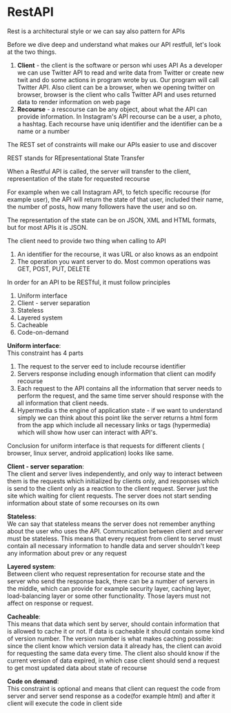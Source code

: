 # RestAPI

Rest is a architectural style or we can say also pattern for APIs

Before we dive deep and understand what makes our API restfull, let's look 
at the two things.

1. **Client** - the client is the software or person whi uses API
    As a developer we can use Twitter API to read and write data from Twitter
    or create new twit and do some actions in program wrote by us. Our program will 
    call Twitter API. Also client can be a browser, 
    when we opening twitter on browser, browser is the client who calls Twitter API
    and uses returned data to render information on web page
2. **Recourse** - a rescourse can be any object, about what the API can provide
    information. In Instagram's API recourse can be a user, a photo, a hashtag.
    Each recourse have uniq identifier and the identifier can be a name or a number
    
The REST set of constraints will make our APIs easier to use and discover

REST stands for REpresentational State Transfer

When a Restful API is called, the server will transfer to the client, 
representation of the state for requested recourse

For example when we call Instagram API, to fetch specific recourse (for example user),
the API will return the state of that user, included their name, the number of posts, 
how many followers have the user and so on.

The representation of the state can be on JSON, XML and HTML formats,
but for most APIs it is JSON.

The client need to provide two thing when calling to API

1. An identifier for the recourse, it was URL or also knows as an endpoint
2. The operation you want server to do. Most common operations was GET, POST, PUT, DELETE

In order for an API to be RESTful, it must follow principles

1. Uniform interface
2. Client - server separation
3. Stateless
4. Layered system
5. Cacheable
6. Code-on-demand

**Uniform interface**:</br>
This constraint has 4 parts</br>
1. The request to the server eed to include recourse identifier
2. Servers response including enough information that client can modify recourse
3. Each request to the API contains all the information that server needs to
   perform the request, and the same time server should response with the all 
   information that client needs.
4. Hypermedia s the engine of application state - if we want to understand simply
   we can think about this point like the server returns a html form from the app
   which include all necessary links or tags (hypermedia) which will show how user
   can interact with API's.

Conclusion for uniform interface is that requests for different clients (
browser, linux server, android application) looks like same.


**Client - server separation**:</br>
The client and server lives independently, and only way to interact between them
is the requests which initialized by clients only, and responses which is 
send to the client only as a reaction to the client request. Server just the site 
which waiting for client requests. The server does not start sending information 
about state of some recourses on its own

**Stateless**:</br>
We can say that stateless means the server does not remember anything about the user who uses the API.
Communication between client and server must be stateless. This means that every request
from client to server must contain all necessary information to handle data and server
shouldn't keep any information about prev or any request

**Layered system**:</br>
Between client who request representation for recourse state and the server
who send the response back, there can be a number of servers in the middle,
which can provide for example security layer, caching layer, load-balancing layer
or some other functionality. Those layers must not affect on response or request.

**Cacheable**:</br>
This means that data which sent by server, should contain information that is
allowed to cache it or not. If data is cacheable it should contain some kind
of version number. The version number is what makes caching possible:
since the client know which version data it already has, the client can avoid 
for requesting the same data every time. The client also should know if the current 
version of data expired, in which case client should send a request to get most
updated data about state of recourse

**Code on demand**:</br>
This constraint is optional and means that client can request the code from server
and server send response as a code(for example html) and after it client will 
execute the code in client side

